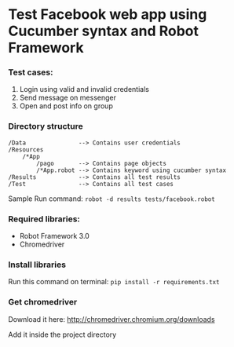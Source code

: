 # Test Facebook web app using Cucumber syntax and Robot Framework

### Test cases:
1. Login using valid and invalid credentials
2. Send message on messenger
3. Open and post info on group

### Directory structure
```
/Data               --> Contains user credentials
/Resources 
    /*App
        /pago       --> Contains page objects
        /*App.robot --> Contains keyword using cucumber syntax
/Results            --> Contains all test results
/Test               --> Contains all test cases
```
Sample Run command: `robot -d results tests/facebook.robot`

### Required libraries:
* Robot Framework 3.0
* Chromedriver

### Install libraries
Run this command on terminal: `pip install -r requirements.txt`

### Get chromedriver
Download it here: http://chromedriver.chromium.org/downloads

Add it inside the project directory